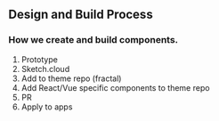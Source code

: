 ## Design and Build Process
### How we create and build components.

1. Prototype
2. Sketch.cloud
3. Add to theme repo (fractal)
4. Add React/Vue specific components to theme repo
4. PR
5. Apply to apps